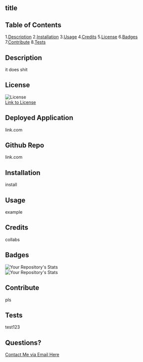 
  ## title
  ## Table of Contents
  1.[Description](#Description)
  2.[Installation](#Installation)
  3.[Usage](#Usage)
  4.[Credits](#Credits)
  5.[License](#License)
  6.[Badges](#Badges)
  7.[Contribute](#Contribute)
  8.[Tests](#Tests)
  

  ## Description  
  it does shit  
  ## License  
  ![License](https://img.shields.io/static/v1?label=license&message=MIT&color=blue)  
  [Link to License](./LICENSE.md)     
  ## Deployed Application  
  link.com  
  ## Github Repo  
  link.com  
  ## Installation  
  install  
  ## Usage  
  example  
  ## Credits  
  collabs 
  ## Badges  
  ![Your Repository's Stats](https://github-readme-stats.vercel.app/api?username=seaninches&show_icons=true)  
  ![Your Repository's Stats](https://github-readme-stats.vercel.app/api/top-langs/?username=seaninches&theme=blue-green)        
  ## Contribute  
  pls  
  ## Tests  
  test123  
  ## Questions?  
  [Contact Me via Email Here](mailto:seanminches@gmail.com)